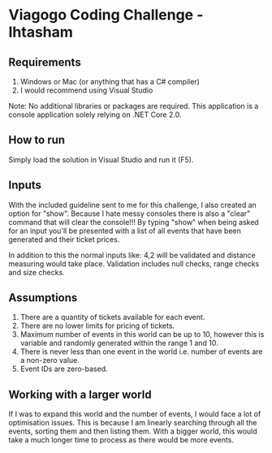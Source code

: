 # Viagogo Coding Challenge - Ihtasham

## Requirements
1. Windows or Mac (or anything that has a C# compiler)
2. I would recommend using Visual Studio

Note: No additional libraries or packages are required. This application is a console application solely relying on .NET Core 2.0.

## How to run
Simply load the solution in Visual Studio and run it (F5).

## Inputs
With the included guideline sent to me for this challenge, I also created an option for "show".
Because I hate messy consoles there is also a "clear" command that will clear the console!!!
By typing "show" when being asked for an input you'll be presented with a list of all events that have been generated and their ticket prices.

In addition to this the normal inputs like: 4,2 will be validated and distance measuring would take place.
Validation includes null checks, range checks and size checks.

## Assumptions
1. There are a quantity of tickets available for each event.
2. There are no lower limits for pricing of tickets.
3. Maximum number of events in this world can be up to 10, however this is variable and randomly generated within the range 1 and 10.
4. There is never less than one event in the world i.e. number of events are a non-zero value.
5. Event IDs are zero-based.

## Working with a larger world
If I was to expand this world and the number of events, I would face a lot of optimisation issues. This is because I am linearly searching through all the events, sorting them and then listing them.
With a bigger world, this would take a much longer time to process as there would be more events. 